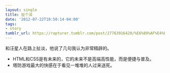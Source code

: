```yaml
---
layout: single
title: 扯个淡
date: '2012-07-22T10:50:14-04:00'
tags:
- story
tumblr_url: https://rapturer.tumblr.com/post/27763916420/%E6%89%AF%E4%B8%AA%E6%B7%A1
---
```

和汪星人在路上扯淡，他说了几句我认为非常精辟的。

- HTML和CSS是有未来的，它的未来不是高端高性能，而是便捷与普及。
- 塔防游戏最大的快感在于看见一堆堆的人过来送死。
